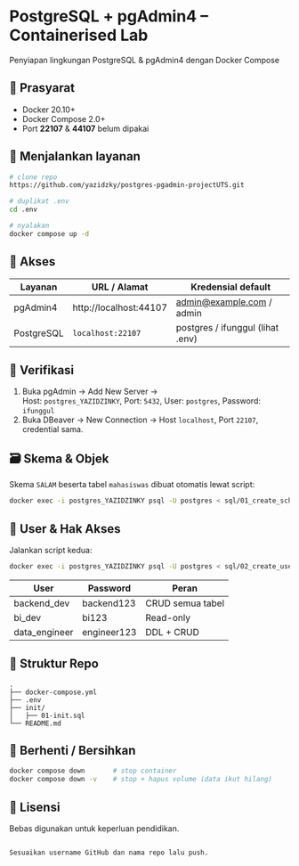 # PostgreSQL + pgAdmin4 – Containerised Lab

Penyiapan lingkungan PostgreSQL & pgAdmin4 dengan Docker Compose

## 🧱 Prasyarat
- Docker 20.10+  
- Docker Compose 2.0+  
- Port **22107** & **44107** belum dipakai

## 🚀 Menjalankan layanan
```bash
# clone repo 
https://github.com/yazidzky/postgres-pgadmin-projectUTS.git

# duplikat .env
cd .env

# nyalakan
docker compose up -d
```

## 📡 Akses
| Layanan   | URL / Alamat               | Kredensial default              |
|-----------|----------------------------|----------------------------------|
| pgAdmin4  | http://localhost:44107     | admin@example.com / admin        |
| PostgreSQL | `localhost:22107`         | postgres / ifunggul (lihat .env) |

## 🧪 Verifikasi
1. Buka pgAdmin → Add New Server →  
   Host: `postgres_YAZIDZINKY`, Port: `5432`, User: `postgres`, Password: `ifunggul`  
2. Buka DBeaver → New Connection → Host `localhost`, Port `22107`, credential sama.

## 🗃️ Skema & Objek
Skema `SALAM` beserta tabel `mahasiswas` dibuat otomatis lewat script:
```bash
docker exec -i postgres_YAZIDZINKY psql -U postgres < sql/01_create_schema_and_table.sql
```

## 👥 User & Hak Akses
Jalankan script kedua:
```bash
docker exec -i postgres_YAZIDZINKY psql -U postgres < sql/02_create_users_and_grant.sql
```

| User            | Password      | Peran |
|-----------------|---------------|-------|
| backend_dev     | backend123    | CRUD semua tabel |
| bi_dev          | bi123         | Read-only |
| data_engineer   | engineer123   | DDL + CRUD |

## 📂 Struktur Repo
```
.
├── docker-compose.yml
├── .env
├── init/
│   ├── 01-init.sql
└── README.md
```

## 🛑 Berhenti / Bersihkan
```bash
docker compose down       # stop container
docker compose down -v    # stop + hapus volume (data ikut hilang)
```

## 📄 Lisensi
Bebas digunakan untuk keperluan pendidikan.
```

Sesuaikan username GitHub dan nama repo lalu push.
